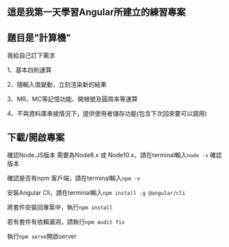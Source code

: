 ## 這是我第一天學習Angular所建立的練習專案

## 題目是"計算機"
我給自己訂下需求 

1、基本四則運算

2、隨輸入值變動，立刻渲染新的結果

3、MR、MC等記憶功能、開根號及圓周率等運算

4、不與資料庫串接情況下，提供使用者儲存功能(包含下次回來要可以調用)

## 下載/開啟專案

確認Node.JS版本 需要為Node8.x 或 Node10.x，請在terminal輸入`node -v` 確認版本

確認是否有npm 客戶端，請在terminal輸入`npm -v`

安裝Angular Cli，請在terminal輸入`npm install -g @angular/cli`

將套件安裝回專案中，執行`npm install`

若有套件有依賴漏洞，請執行`npm audit fix`

執行`npm serve`開啟server

